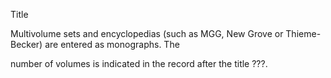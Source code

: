 Title

Multivolume sets and encyclopedias (such as MGG, New Grove or Thieme-Becker) are entered as monographs. The

number of volumes is indicated in the record after the title ???.